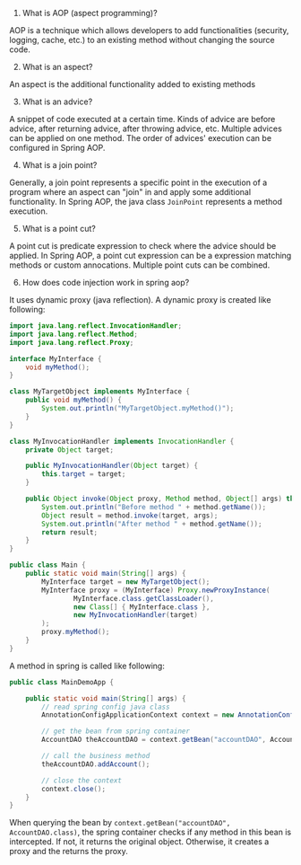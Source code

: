 1. What is AOP (aspect programming)?

AOP is a technique which allows developers to add functionalities (security, logging, cache, etc.) to an existing method without changing the source code.

2. What is an aspect?

An aspect is the additional functionality added to existing methods

3. What is an advice?

A snippet of code executed at a certain time. Kinds of advice are before advice, after returning advice, after throwing advice, etc. Multiple advices can be applied on one method. The order of advices' execution can be configured in Spring AOP.

4. What is a join point?

Generally, a join point represents a specific point in the execution of a program where an aspect can "join" in and apply some additional functionality. In Spring AOP, the java class `JoinPoint` represents a method execution. 

5. What is a point cut?

A point cut is predicate expression to check where the advice should be applied. In Spring AOP, a point cut expression can be a expression matching methods or custom annocations. Multiple point cuts can be combined.

6. How does code injection work in spring aop?

It uses dynamic proxy (java reflection). A dynamic proxy is created like following:

```java
import java.lang.reflect.InvocationHandler;
import java.lang.reflect.Method;
import java.lang.reflect.Proxy;

interface MyInterface {
    void myMethod();
}

class MyTargetObject implements MyInterface {
    public void myMethod() {
        System.out.println("MyTargetObject.myMethod()");
    }
}

class MyInvocationHandler implements InvocationHandler {
    private Object target;

    public MyInvocationHandler(Object target) {
        this.target = target;
    }

    public Object invoke(Object proxy, Method method, Object[] args) throws Throwable {
        System.out.println("Before method " + method.getName());
        Object result = method.invoke(target, args);
        System.out.println("After method " + method.getName());
        return result;
    }
}

public class Main {
    public static void main(String[] args) {
        MyInterface target = new MyTargetObject();
        MyInterface proxy = (MyInterface) Proxy.newProxyInstance(
                MyInterface.class.getClassLoader(),
                new Class[] { MyInterface.class },
                new MyInvocationHandler(target)
        );
        proxy.myMethod();
    }
}
```
A method in spring is called like following: 
```java
public class MainDemoApp {

    public static void main(String[] args) {
        // read spring config java class
        AnnotationConfigApplicationContext context = new AnnotationConfigApplicationContext(DemoConfig.class);

        // get the bean from spring container
        AccountDAO theAccountDAO = context.getBean("accountDAO", AccountDAO.class);

        // call the business method
        theAccountDAO.addAccount();

        // close the context
        context.close();
    }
}
```
When querying the bean by `context.getBean("accountDAO", AccountDAO.class)`, the spring container checks if any method in this bean is intercepted. If not, it returns the original object. Otherwise, it creates a proxy and the returns the proxy.  

